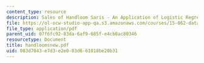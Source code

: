 ```yaml
---
content_type: resource
description: Sales of Handloom Saris - An Application of Logistic Regression
file: https://ol-ocw-studio-app-qa.s3.amazonaws.com/courses/15-062-data-mining-spring-2003/083d7043e7d3e2e003d661018be20b31_handloomsnew.pdf
file_type: application/pdf
parent_uid: 07f6fc92-83da-6af9-685f-e4cb0ac80346
resourcetype: Document
title: handloomsnew.pdf
uid: 083d7043-e7d3-e2e0-03d6-61018be20b31
---
```

